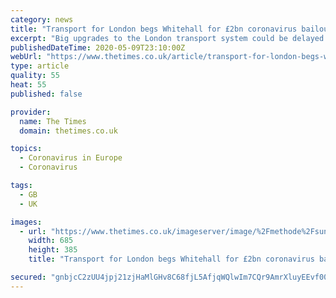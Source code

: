 ```yaml
---
category: news
title: "Transport for London begs Whitehall for £2bn coronavirus bailout"
excerpt: "Big upgrades to the London transport system could be delayed or ditched in return for a £2bn bailout to keep the Tube and buses running.Transport for London (TfL) is locked in increasingly desperate"
publishedDateTime: 2020-05-09T23:10:00Z
webUrl: "https://www.thetimes.co.uk/article/transport-for-london-begs-whitehall-for-2bn-coronavirus-bailout-vll3xxjvt"
type: article
quality: 55
heat: 55
published: false

provider:
  name: The Times
  domain: thetimes.co.uk

topics:
  - Coronavirus in Europe
  - Coronavirus

tags:
  - GB
  - UK

images:
  - url: "https://www.thetimes.co.uk/imageserver/image/%2Fmethode%2Fsundaytimes%2Fprod%2Fweb%2Fbin%2F8684a0ca-9201-11ea-9c50-5254352bc924.jpg?crop=7916%2C4452%2C0%2C412&resize=685"
    width: 685
    height: 385
    title: "Transport for London begs Whitehall for £2bn coronavirus bailout"

secured: "gnbjcC2zUU4jpj21zjHaMlGHv8C68fjL5AfjqWQlwIm7CQr9AmrXluyEEvf00IRsdfHTh2WE08OcGzCnIzh2vMbyGDDpzYB+OcWLL+u1SHCbUXlF6Ixjt2EGZHnVVyFXYfboJFwhE27vJD6tStfoFEBYNDTpBvmfSMTlqfVC6yuWgd533b+hsSxfIRgZlYBuRfF1yEavJOk/YhhIHlrpTGQKnTX6eI2yUVeXaYHZh9xYtQu9EYfrwkRsf8IOeLfkzSc0tMpCWbfeQvQuNclBpwhSmwOzv+K8CIwJIRgu9WzTmv9HndlUZf+NYcOY1+0q;7d9VIMNCnb3bCJnlemXe9g=="
---
```


